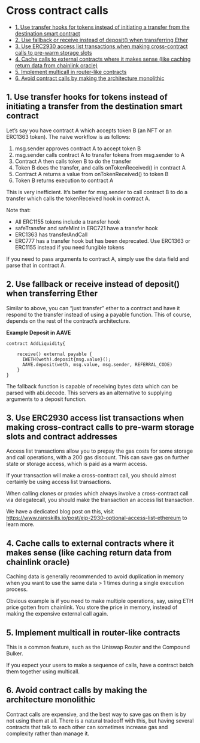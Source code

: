 # Cross contract calls

- [1. Use transfer hooks for tokens instead of initiating a transfer from the destination smart contract](#1-use-transfer-hooks-for-tokens-instead-of-initiating-a-transfer-from-the-destination-smart-contract)
- [2. Use fallback or receive instead of deposit() when transferring Ether](#2-use-fallback-or-receive-instead-of-deposit-when-transferring-ether)
- [3. Use ERC2930 access list transactions when making cross-contract calls to pre-warm storage slots](#3-use-erc2930-access-list-transactions-when-making-cross-contract-calls-to-pre-warm-storage-slots-and-contract-addresses)
- [4. Cache calls to external contracts where it makes sense (like caching return data from chainlink oracle)](#4-cache-calls-to-external-contracts-where-it-makes-sense-like-caching-return-data-from-chainlink-oracle)
- [5. Implement multicall in router-like contracts](#5-implement-multicall-in-router-like-contracts)
- [6. Avoid contract calls by making the architecture monolithic](#6-avoid-contract-calls-by-making-the-architecture-monolithic)


## 1. Use transfer hooks for tokens instead of initiating a transfer from the destination smart contract

Let’s say you have contract A which accepts token B (an NFT or an ERC1363 token). The naive workflow is as follows:

1. msg.sender approves contract A to accept token B
2. msg.sender calls contract A to transfer tokens from msg.sender to A
3. Contract A then calls token B to do the transfer
4. Token B does the transfer, and calls onTokenReceived() in contract A
5. Contract A returns a value from onTokenReceived() to token B
6. Token B returns execution to contract A

This is very inefficient. It’s better for msg.sender to call contract B to do a transfer which calls the tokenReceived hook in contract A.

Note that:

- All ERC1155 tokens include a transfer hook
- safeTransfer and safeMint in ERC721 have a transfer hook
- ERC1363 has transferAndCall
- ERC777 has a transfer hook but has been deprecated. Use ERC1363 or ERC1155 instead if you need fungible tokens

If you need to pass arguments to contract A, simply use the data field and parse that in contract A.

## 2. Use fallback or receive instead of deposit() when transferring Ether

Similar to above, you can “just transfer” ether to a contract and have it respond to the transfer instead of using a payable function. This of course, depends on the rest of the contract’s architecture.

**Example Deposit in AAVE**

```
contract AddLiquidity{

    receive() external payable {
      IWETH(weth).deposit{msg.value}();
      AAVE.deposit(weth, msg.value, msg.sender, REFERRAL_CODE)
    }
}
```

The fallback function is capable of receiving bytes data which can be parsed with abi.decode. This servers as an alternative to supplying arguments to a deposit function.

## 3. Use ERC2930 access list transactions when making cross-contract calls to pre-warm storage slots and contract addresses

Access list transactions allow you to prepay the gas costs for some storage and call operations, with a 200 gas discount. This can save gas on further state or storage access, which is paid as a warm access.

If your transaction will make a cross-contract call, you should almost certainly be using access list transactions.

When calling clones or proxies which always involve a cross-contract call via delegatecall, you should make the transaction an access list transaction.

We have a dedicated blog post on this, visit https://www.rareskills.io/post/eip-2930-optional-access-list-ethereum to learn more.

## 4. Cache calls to external contracts where it makes sense (like caching return data from chainlink oracle)

Caching data is generally recommended to avoid duplication in memory when you want to use the same data > 1 times during a single execution process.

Obvious example is if you need to make multiple operations, say, using ETH price gotten from chainlink. You store the price in memory, instead of making the expensive external call again.

## 5. Implement multicall in router-like contracts

This is a common feature, such as the Uniswap Router and the Compound Bulker.

If you expect your users to make a sequence of calls, have a contract batch them together using multicall.

## 6. Avoid contract calls by making the architecture monolithic

Contract calls are expensive, and the best way to save gas on them is by not using them at all. There is a natural tradeoff with this, but having several contracts that talk to each other can sometimes increase gas and complexity rather than manage it.

